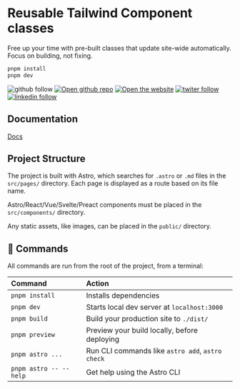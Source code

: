 # Reusable Tailwind Component classes

Free up your time with pre-built classes that update site-wide automatically. Focus on building, not fixing.

```bash
pnpm install
pnpm dev
```

![github follow](https://img.shields.io/github/followers/Tailus-UI?style=social)
[![Open github repo](https://img.shields.io/badge/github-open-blue?style=flat)](https://github.com/Tailus-UI/)
[![Open the website](https://img.shields.io/badge/website-open-blue?style=flat)](https://html.tailus.io/)
[![twiter follow](https://img.shields.io/twitter/follow/tailusui?style=social)](https://twitter.com/tailus_ui)
[![linkedin follow](https://img.shields.io/badge/linkedin-follow-blue?style=flat)](https://www.linkedin.com/company/tailus-ui/)

## Documentation

[Docs](https://html.tailus.io/get-started/installation)

## Project Structure

The project is built with Astro, which searches for `.astro` or `.md` files in the `src/pages/` directory. Each page is displayed as a route based on its file name.

Astro/React/Vue/Svelte/Preact components must be placed in the `src/components/` directory.

Any static assets, like images, can be placed in the `public/` directory.

## 🧞 Commands

All commands are run from the root of the project, from a terminal:

| Command                | Action                                           |
| :----------------------| :----------------------------------------------- |
| `pnpm install`         | Installs dependencies                            |
| `pnpm dev`             | Starts local dev server at `localhost:3000`      |
| `pnpm build`           | Build your production site to `./dist/`          |
| `pnpm preview`         | Preview your build locally, before deploying     |
| `pnpm astro ...`       | Run CLI commands like `astro add`, `astro check` |
| `pnpm astro -- --help` | Get help using the Astro CLI                     |
